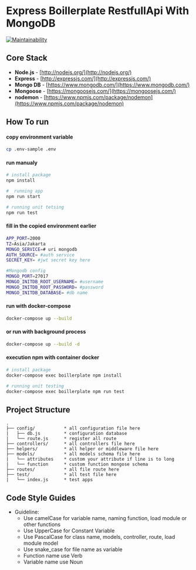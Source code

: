# Express Boillerplate RestfullApi With MongoDB
[![Maintainability](https://api.codeclimate.com/v1/badges/fa5c8e5f0ea3bdf82fa6/maintainability)](https://codeclimate.com/github/firmanJS/express-boillerplate-restfullapi/maintainability)

## Core Stack
- **Node.js** - [http://nodejs.org/](http://nodejs.org/)
- **Express** - [http://expressjs.com/](http://expressjs.com/)
- **Mongo DB** - [https://www.mongodb.com/](https://www.mongodb.com/)
- **Mongoose** - [https://mongoosejs.com/](https://mongoosejs.com/)
- **nodemon** - [https://www.npmjs.com/package/nodemon](https://www.npmjs.com/package/nodemon)
<!-- - **chai** - [https://www.npmjs.com/package/chai](https://www.npmjs.com/package/chai)
- **chai-http** - [https://mongoosejs.com/](https://mongoosejs.com/)
- **compression** - [https://mongoosejs.com/](https://mongoosejs.com/)
- **dotenv** - [https://mongoosejs.com/](https://mongoosejs.com/)
- **express-validator** - [https://mongoosejs.com/](https://mongoosejs.com/)
- **helmet** - [https://mongoosejs.com/](https://mongoosejs.com/)
- **jsonwebtoken** - [https://mongoosejs.com/](https://mongoosejs.com/)
- **method-override** - [https://mongoosejs.com/](https://mongoosejs.com/)
- **mocha** - [https://mongoosejs.com/](https://mongoosejs.com/)
- **moment** - [https://mongoosejs.com/](https://mongoosejs.com/)
- **mongoose** - [https://mongoosejs.com/](https://mongoosejs.com/)
- **nodemon** - [https://mongoosejs.com/](https://mongoosejs.com/)
- **nyc** - [https://mongoosejs.com/](https://mongoosejs.com/)
- **password-hash** - [https://mongoosejs.com/](https://mongoosejs.com/) -->

## How To run

#### copy environment variable

```sh
cp .env-sample .env
```

#### run manualy

```sh
# install package
npm install

#  running app
npm run start

# running unit tetsing
npm run test 
```

#### fill in the copied environment earlier

```sh
APP_PORT=2000
TZ=Asia/Jakarta
MONGO_SERVICE=# uri mongodb
AUTH_SOURCE= #auth service
SECRET_KEY= #jwt secret key here

#Mongodb config
MONGO_PORT=27017
MONGO_INITDB_ROOT_USERNAME= #username
MONGO_INITDB_ROOT_PASSWORD= #password
MONGO_INITDB_DATABASE= #db name
```

#### run with docker-compose

```sh
docker-compose up --build
```

#### or run with background process

```sh
docker-compose up --build -d
```
#### execution npm with container docker
```sh
# install package
docker-compose exec boillerplate npm install

# running unit testing
docker-compose exec boillerplate npm run test
```
## Project Structure
```
.
├── config/           * all configuration file here
|   ├── db.js         * configuration database
|   └── route.js      * register all route
├── controllers/      * all controllers file here
├── helpers/          * all helper or middleware file here
├── models/           * all models schema file here
|   └── attributes    * custom your attribute if line is to long
|   └── function      * custom function mongose schema
├── routes/           * all file route here
├── test/             * all test file here
|   └── index.js      * test apps

```

## Code Style Guides
* Guideline:
  * Use camelCase for variable name, naming function, load module or other functions
  * Use UpperCase for Constant Variable
  * Use PascalCase for class name, models, controller, route, load module model
  * Use snake_case for file name as variable
  * Function name use Verb
  * Variable name use Noun
